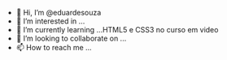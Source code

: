 - 👋 Hi, I’m @eduardesouza
- 👀 I’m interested in ...
- 🌱 I’m currently learning ...HTML5 e CSS3 no curso em video
- 💞️ I’m looking to collaborate on ...
- 📫 How to reach me ...

<!---
eduardesouza/eduardesouza is a ✨ special ✨ repository because its `README.md` (this file) appears on your GitHub profile.
You can click the Preview link to take a look at your changes.
--->
